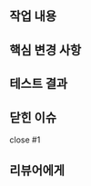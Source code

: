 ## 작업 내용

<!-- 작업 내용을 설명해 주세요 -->

## 핵심 변경 사항

<!-- 변경 내용을 설명해 주세요 -->

## 테스트 결과

<!-- 테스트 결과를 첨부해 주세요 -->

## 닫힌 이슈

close #1

## 리뷰어에게

<!-- 고려 사항이나 질문 등 자유롭게 피드백 원하는 내용을 작성 해주세요 -->
